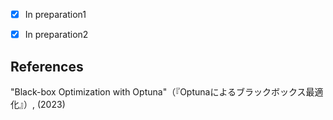 - [x] In preparation1
- [x] In preparation2



## References
"Black-box Optimization with Optuna"（『Optunaによるブラックボックス最適化』）, (2023)
